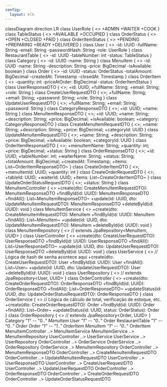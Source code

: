 ```yaml
---
config:
  layout: elk
---
```

classDiagram
    direction LR
    class UserRole {
        <<Enum>>
        +ADMIN
        +WAITER
        +COOK
    }
    class TableStatus {
        <<Enum>>
        +AVAILABLE
        +OCCUPIED
    }
    class OrderStatus {
        <<Enum>>
        +OPEN
        +CLOSED
        +PAID
    }
    class OrderItemStatus {
        <<Enum>>
        +PENDING
        +PREPARING
        +READY
        +DELIVERED
    }
    class User {
        <<Entity>>
        -id: UUID
        -fullName: String
        -email: String
        -passwordHash: String
        -role: UserRole
    }
    class RestaurantTable {
        <<Entity>>
        -id: UUID
        -tableNumber: int
        -status: TableStatus
    }
    class Category {
        <<Entity>>
        -id: UUID
        -name: String
    }
    class MenuItem {
        <<Entity>>
        -id: UUID
        -name: String
        -description: String
        -price: BigDecimal
        -isAvailable: boolean
    }
    class Order {
        <<Entity>>
        -id: UUID
        -status: OrderStatus
        -totalAmount: BigDecimal
        -createdAt: Timestamp
        -closedAt: Timestamp
    }
    class OrderItem {
        <<Entity>>
        -quantity: int
        -priceAtOrder: BigDecimal
        -status: OrderItemStatus
    }
    class UserResponseDTO { <<DTO>>; +id: UUID; +fullName: String; +email: String; +role: String }
    class CreateUserRequestDTO { <<DTO>>; +fullName: String; +email: String; +password: String; +role: String }
    class UpdateUserRequestDTO { <<DTO>>; +fullName: String; +email: String; +password: String }
    class CategoryResponseDTO { <<DTO>>; +id: UUID; +name: String }
    class MenuItemResponseDTO { <<DTO>>; +id: UUID; +name: String; +description: String; +price: BigDecimal; +isAvailable: boolean; +category: CategoryResponseDTO }
    class CreateMenuItemRequestDTO { <<DTO>>; +name: String; +description: String; +price: BigDecimal; +categoryId: UUID }
    class UpdateMenuItemRequestDTO { <<DTO>>; +name: String; +description: String; +price: BigDecimal; +isAvailable: boolean; +categoryId: UUID }
    class OrderItemResponseDTO { <<DTO>>; +menuItemName: String; +quantity: int; +price: BigDecimal; +status: String }
    class OrderResponseDTO { <<DTO>>; +id: UUID; +tableNumber: int; +waiterName: String; +status: String; +totalAmount: BigDecimal; +createdAt: Timestamp; +items: List~OrderItemResponseDTO~ }
    class CreateOrderItemDTO { <<DTO>>; +menuItemId: UUID; +quantity: int }
    class CreateOrderRequestDTO { <<DTO>>; +tableId: UUID; +waiterId: UUID; +items: List~CreateOrderItemDTO~ }
    class UpdateOrderStatusRequestDTO { <<DTO>>; +status: String }
    class MenuItemController {
        <<Controller>>
        +create(dto: CreateMenuItemRequestDTO): MenuItemResponseDTO
        +findById(id: UUID): MenuItemResponseDTO
        +findAll(): List~MenuItemResponseDTO~
        +update(id: UUID, dto: UpdateMenuItemRequestDTO): MenuItemResponseDTO
        +deleteById(id: UUID): void
    }
    class MenuItemService {
        <<Service>>
        +create(dto: CreateMenuItemRequestDTO): MenuItem
        +findById(id: UUID): MenuItem
        +findAll(): List~MenuItem~
        +update(id: UUID, dto: UpdateMenuItemRequestDTO): MenuItem
        +deleteById(id: UUID): void
    }
    class MenuItemRepository {
        <<Repository>>
        // extends JpaRepository<MenuItem, UUID>
    }
    class UserController {
        <<Controller>>
        +create(dto: CreateUserRequestDTO): UserResponseDTO
        +findById(id: UUID): UserResponseDTO
        +findAll(): List~UserResponseDTO~
        +update(id: UUID, dto: UpdateUserRequestDTO): UserResponseDTO
        +deleteById(id: UUID): void
    }
    class UserService {
        <<Service>>
        // Lógica de hash de senha acontece aqui
        +create(dto: CreateUserRequestDTO): User
        +findById(id: UUID): User
        +findAll(): List~User~
        +update(id: UUID, dto: UpdateUserRequestDTO): User
        +deleteById(id: UUID): void
    }
    class UserRepository {
        <<Repository>>
        // extends JpaRepository<User, UUID>
    }
    class OrderController {
        <<Controller>>
        +create(dto: CreateOrderRequestDTO): OrderResponseDTO
        +findById(id: UUID): OrderResponseDTO
        +findAll(): List~OrderResponseDTO~
        +updateStatus(id: UUID, dto: UpdateOrderStatusRequestDTO): OrderResponseDTO
    }
    class OrderService {
        <<Service>>
        // Lógica de cálculo de total, verificação de estoque, etc.
        +create(dto: CreateOrderRequestDTO): Order
        +findById(id: UUID): Order
        +findAll(): List~Order~
        +updateStatus(id: UUID, status: OrderStatus): Order
    }
    class OrderRepository {
        <<Repository>>
        // extends JpaRepository<Order, UUID>
    }
    Category "1" -- "0..*" MenuItem
    User "1" -- "0..*" Order
    RestaurantTable "1" -- "0..*" Order
    Order "1" *-- "1..*" OrderItem
    MenuItem "1" -- "0..*" OrderItem
    MenuItemController ..> MenuItemService
    MenuItemService ..> MenuItemRepository
    UserController ..> UserService
    UserService ..> UserRepository
    OrderController ..> OrderService
    OrderService ..> OrderRepository
    OrderService ..> MenuItemRepository
    OrderController ..> MenuItemResponseDTO
    OrderController ..> CreateMenuItemRequestDTO
    OrderController ..> UpdateMenuItemRequestDTO
    UserController ..> UserResponseDTO
    UserController ..> CreateUserRequestDTO
    UserController ..> UpdateUserRequestDTO
    OrderController ..> OrderResponseDTO
    OrderController ..> CreateOrderRequestDTO
    OrderController ..> UpdateOrderStatusRequestDTO
